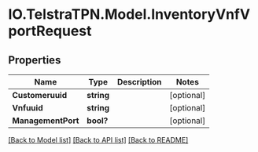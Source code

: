 # IO.TelstraTPN.Model.InventoryVnfVportRequest
## Properties

Name | Type | Description | Notes
------------ | ------------- | ------------- | -------------
**Customeruuid** | **string** |  | [optional] 
**Vnfuuid** | **string** |  | [optional] 
**ManagementPort** | **bool?** |  | [optional] 

[[Back to Model list]](../README.md#documentation-for-models) [[Back to API list]](../README.md#documentation-for-api-endpoints) [[Back to README]](../README.md)

